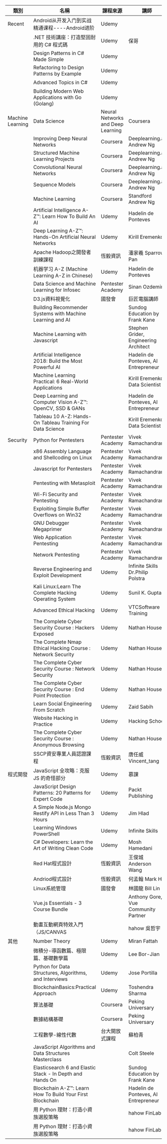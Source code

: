 | 類別|名稱|課程來源|講師|備考|
|-|-|-|-|-|
|Recent|Android从开发入门到实战精通课程----Android进阶|Udemy||自行學習|
||.NET 技術講座：打造堅固耐用的 C# 程式碼|Udemy|保哥|自行學習|
||Design Patterns in C# Made Simple|Udemy||自行學習|
||Refactoring to Design Patterns by Example|Udemy||自行學習|
||Advanced Topics in C#|Udemy||自行學習|
||Building Modern Web Applications with Go (Golang)|Udemy||自行學習|
|Machine Learning|Data Science|Neural Networks and Deep Learning|Coursera|Deeplearning.ai Andrew Ng|自行學習|
||Improving Deep Neural Networks|Coursera|Deeplearning.ai Andrew Ng|自行學習|
||Structured Machine Learning Projects|Coursera|Deeplearning.ai Andrew Ng|自行學習|
||Convolutional Neural Networks|Coursera|Deeplearning.ai Andrew Ng|自行學習|
||Sequence Models |Coursera|Deeplearning.ai Andrew Ng|自行學習|
||Machine Learning|Coursera|Standford Andrew Ng|自行學習|
||Artificial Intelligence A-Z™: Learn How To Build An AI|Udemy|Hadelin de Ponteves|自行學習|
||Deep Learning A-Z™: Hands-On Artificial Neural Networks|Udemy|Kirill Eremenko|自行學習|
||Apache Hadoop之開發者訓練課程|恆毅資訊|潘家羲 Sparrow Pan|公司派訓|
||机器学习 A-Z (Machine Learning A-Z in Chinese)|Udemy|Hadelin de Ponteves|自行學習|
||Data Science and Machine Learning for Infosec|Pentester Academy|Sinan Ozdemir|自行學習|
||D3.js資料視覺化|國發會|巨匠電腦講師|公司派訓|
||Building Recommender Systems with Machine Learning and AI||Sundog Education by Frank Kane|自行學習|
||Machine Learning with Javascript||Stephen Grider, Engineering Architect|自行學習|
||Artificial Intelligence 2018: Build the Most Powerful AI||Hadelin de Ponteves, AI Entrepreneur|自行學習|
||Machine Learning Practical: 6 Real-World Applications||Kirill Eremenko, Data Scientist|自行學習|
||Deep Learning and Computer Vision A-Z™: OpenCV, SSD & GANs||Hadelin de Ponteves, AI Entrepreneur|自行學習|
||Tableau 10 A-Z: Hands-On Tableau Training For Data Science||Kirill Eremenko, Data Scientist|自行學習|
|Security|Python for Pentesters|Pentester Academy|Vivek Ramachandran|自行學習|
||x86 Assembly Language and Shellcoding on Linux|Pentester Academy|Vivek Ramachandran|自行學習|
||Javascript for Pentesters|Pentester Academy|Vivek Ramachandran|自行學習|
||Pentesting with Metasploit|Pentester Academy|Vivek Ramachandran|自行學習|
||Wi-Fi Security and Pentesting|Pentester Academy|Vivek Ramachandran|自行學習|
||Exploiting Simple Buffer Overflows on Win32|Pentester Academy|Vivek Ramachandran|自行學習|
||GNU Debugger Megaprimer|Pentester Academy|Vivek Ramachandran|自行學習|
||Web Application Pentesting|Pentester Academy|Vivek Ramachandran|自行學習|
||Network Pentesting|Pentester Academy|Vivek Ramachandran|自行學習|
||Reverse Engineering and Exploit Development|Udemy|Infinite Skills Dr.Philip Polstra|自行學習|
||Kali Linux:Learn The Complete Hacking Operating System|Udemy |Sunil K. Gupta|自行學習|
||Advanced Ethical Hacking|Udemy|VTCSoftware Training|自行學習|
||The Complete Cyber Security Course : Hackers Exposed|Udemy|Nathan House|自行學習|
||The Complete Nmap Ethical Hacking Course : Network Security|Udemy|Nathan House|自行學習|
||The Complete Cyber Security Course : Network Security|Udemy|Nathan House|自行學習|
||The Complete Cyber Security Course : End Point Protection|Udemy|Nathan House|自行學習|
||Learn Social Engineering From Scratch|Udemy|Zaid Sabih|自行學習|
||Website Hacking in Practice|Udemy|Hacking School|自行學習|
||The Complete Cyber Security Course : Anonymous Browsing|Udemy|Nathan House|自行學習|
||SSCP資安專業人員認證課程|恆毅資訊|唐任威 Vincent_tang|公司派訓|
|程式開發|JavaScript 全攻略：克服 JS 的奇怪部分|Udemy|慕課|自行學習|
||JavaScript Design Patterns: 20 Patterns for Expert Code|Udemy|Packt Publishing|自行學習|
||A Simple Node.js Mongo Restify API in Less Than 3 Hours|Udemy|Jim Hlad|自行學習|
||Learning Windows PowerShell|Udemy|Infinite Skills|自行學習|
||C# Developers: Learn the Art of Writing Clean Code|Udemy|Mosh Hamedani|自行學習|
||Red Hat程式設計|恆毅資訊|王俊城Anderson Wang|公司派訓|
||Andriod程式設計|恆毅資訊|何孟翰 Mark Ho|公司派訓|
||Linux系統管理|國發會|林國龍 Bill Lin|公司派訓|
||Vue.js Essentials - 3 Course Bundle||Anthony Gore, Vue Community Partner|自行學習|
||動畫互動網頁特效入門（JS/CANVAS||hahow 吳哲宇|自行學習|
|其他|Number Theory|Udemy|Miran Fattah|自行學習|
||微積分-導函數篇、極限篇、基礎數學篇|Udemy|Lee Bor-Jian|自行學習|
||Python for Data Structures, Algorithms, and Interviews|Udemy|Jose Portilla|自行學習|
||BlockchainBasics:Practical Approach|Udemy|Toshendra Sharma|自行學習|
||算法基礎|Coursera|Peking Universary|自行學習|
||數據結構基礎|Coursera|Peking Universary|自行學習|
||工程數學-線性代數|台大開放式課程|蘇柏青|自行學習|
||JavaScript Algorithms and Data Structures Masterclass||Colt Steele|自行學習|
||Elasticsearch 6 and Elastic Stack - In Depth and Hands On||Sundog Education by Frank Kane|自行學習|
||Blockchain A-Z™: Learn How To Build Your First Blockchain||Hadelin de Ponteves, AI Entrepreneur|自行學習|
||用 Python 理財：打造小資族選股策略||hahow FinLab|自行學習|
||用 Python 理財：打造小資族選股策略||hahow FinLab|自行學習|



